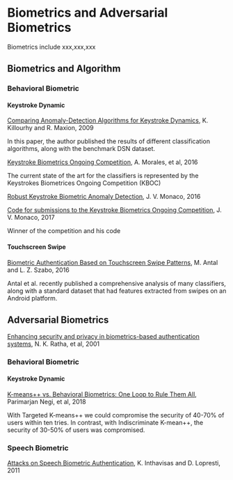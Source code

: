 # Biometrics and Adversarial Biometrics

Biometrics include xxx,xxx,xxx

## Biometrics and Algorithm

### Behavioral Biometric

#### Keystroke Dynamic

[Comparing Anomaly-Detection Algorithms for Keystroke Dynamics](https://www.cs.cmu.edu/~maxion/pubs/KillourhyMaxion09.pdf), K. Killourhy and R. Maxion, 2009

In this paper, the author published the results of different classification algorithms, along with the benchmark DSN dataset.

[Keystroke Biometrics Ongoing Competition](https://www.idiap.ch/~aanjos/papers/ieee-access-2016.pdf), A. Morales, et al, 2016

The current state of the art for the classifiers is represented by the Keystrokes Biometrices Ongoing Competition (KBOC)

[Robust Keystroke Biometric Anomaly Detection](https://arxiv.org/pdf/1606.09075.pdf), J. V. Monaco, 2016

[Code for submissions to the Keystroke Biometrics Ongoing Competition](https://github.com/vmonaco/kboc), J. V. Monaco, 2017 

Winner of the competition and his code

#### Touchscreen Swipe

[Biometric Authentication Based on Touchscreen Swipe Patterns](https://www.sciencedirect.com/science/article/pii/S2212017316000621), M. Antal and L. Z. Szabo, 2016

Antal et al. recently published a comprehensive analysis of many classifiers, along with a standard dataset that had features extracted from swipes on an Android platform.

## Adversarial Biometrics

[Enhancing security and privacy in biometrics-based authentication systems](https://www.researchgate.net/profile/Jonathan_Connell/publication/220353130_Enhancing_Security_and_Privacy_in_Biometrics-Based_Authentication_Systems/links/555a010508ae6fd2d8281b10/Enhancing-Security-and-Privacy-in-Biometrics-Based-Authentication-Systems.pdf), N. K. Ratha, et al, 2001

### Behavioral Biometric

#### Keystroke Dynamic

[K-means++ vs. Behavioral Biometrics: One Loop to Rule Them All](http://wp.internetsociety.org/ndss/wp-content/uploads/sites/25/2018/02/ndss2018_03B-2_Negi_paper.pdf), Parimarjan Negi, et al, 2018

With Targeted K-means++ we could compromise the security of 40-70% of users within ten tries. In contrast, with Indiscriminate  K-mean++, the security of 30-50% of users was compromised. 

### Speech Biometric

[Attacks on Speech Biometric Authentication](http://citeseerx.ist.psu.edu/viewdoc/download?rep=rep1&type=pdf&doi=10.1.1.217.9184), K. Inthavisas and D. Lopresti, 2011
